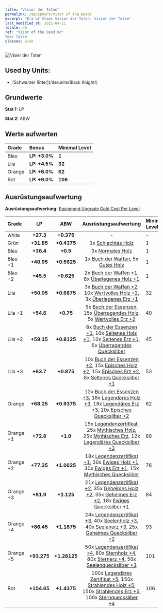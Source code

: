 ```yaml
---
title: "Visier der Toten"
permalink: /equipment/Visor of the Dead/
excerpt: "Era of Chaos Visier der Toten. Visier der Toten"
last_modified_at: 2021-04-21
locale: de
ref: "Visor of the Dead.md"
toc: false
classes: wide
---
```


  ![Visier der Toten](/images/e/e_3062.png)

## Used by Units:

* [Schwarzer Ritter](/de/units/Black Knight/) 


## Grundwerte
 **Stat 1:** LP

 **Stat 2:** ABW

## Werte aufwerten

  |     Grade    |   Bonus | Minimal Level | 
  |:-------------|:--------|:--------------| 
  | Blau | **LP: +3.0%** | **1** | 
  | Lila | **LP: +4.5%** | **32** | 
  | Orange | **LP: +6.0%** | **62** | 
  | Rot | **LP: +9.0%** | **106** | 


## Ausrüstungsaufwertung
 **Ausrüstungsaufwertung:** [Equipment Upgrade Gold Cost Per Level](/equipment/EquipmentUpgradeCostPerLevel/) 

  |          Grade      | LP | ABW | Ausrüstungsaufwertung | Minimal Level |
  |:--------------------|:---------:|:---------:|:----------------:|:--------------|
  | white | **+27.3** | **+0.375** | - | - |
  | Grün | **+31.85** | **+0.4375** | 1x [Schlechtes Holz](/de/Items/mat_1/) | 1 |
  | Blau | **+36.4** | **+0.5** | 3x [Normales Holz](/de/Items/mat_7/) | 1 |
  | Blau +1 | **+40.95** | **+0.5625** | 1x [Buch der Waffen](/de/Items/mat_18/), 5x [Gutes Holz](/de/Items/mat_13/) | 1 |
  | Blau +2 | **+45.5** | **+0.625** | 2x [Buch der Waffen +1](/de/Items/mat_25/), 8x [Überlegenes Holz +1](/de/Items/mat_20/) | 1 |
  | Lila | **+50.05** | **+0.6875** | 3x [Buch der Waffen +2](/de/Items/mat_32/), 10x [Wertvolles Holz +2](/de/Items/mat_27/), 3x [Überlegenes Erz +1](/de/Items/mat_19/) | 32 |
  | Lila +1 | **+54.6** | **+0.75** | 5x [Buch der Essenzen](/de/Items/mat_39/), 15x [Überragendes Holz](/de/Items/mat_34/), 5x [Wertvolles Erz +2](/de/Items/mat_26/) | 40 |
  | Lila +2 | **+59.15** | **+0.8125** | 8x [Buch der Essenzen +1](/de/Items/mat_46/), 10x [Seltenes Holz +1](/de/Items/mat_41/), 10x [Seltenes Erz +1](/de/Items/mat_40/), 5x [Überragendes Quecksilber](/de/Items/mat_35/) | 45 |
  | Lila +3 | **+63.7** | **+0.875** | 10x [Buch der Essenzen +2](/de/Items/mat_53/), 15x [Episches Holz +2](/de/Items/mat_48/), 15x [Episches Erz +2](/de/Items/mat_47/), 8x [Seltenes Quecksilber +1](/de/Items/mat_42/) | 53 |
  | Orange | **+68.25** | **+0.9375** | 12x [Buch der Essenzen +3](/de/Items/mat_60/), 18x [Legendäres Holz +3](/de/Items/mat_55/), 18x [Legendäres Erz +3](/de/Items/mat_54/), 10x [Episches Quecksilber +2](/de/Items/mat_49/) | 62 |
  | Orange +1 | **+72.8** | **+1.0** | 15x [Legendenzertifikat](/de/Items/mat_67/), 25x [Mythisches Holz](/de/Items/mat_62/), 25x [Mythisches Erz](/de/Items/mat_61/), 12x [Legendäres Quecksilber +3](/de/Items/mat_56/) | 68 |
  | Orange +2 | **+77.35** | **+1.0625** | 18x [Legendenzertifikat +1](/de/Items/mat_74/), 30x [Ewiges Holz +1](/de/Items/mat_69/), 30x [Ewiges Erz +1](/de/Items/mat_68/), 15x [Mythisches Quecksilber](/de/Items/mat_63/) | 76 |
  | Orange +3 | **+81.9** | **+1.125** | 21x [Legendenzertifikat +2](/de/Items/mat_81/), 35x [Geheimes Holz +2](/de/Items/mat_76/), 35x [Geheimes Erz +2](/de/Items/mat_75/), 18x [Ewiges Quecksilber +1](/de/Items/mat_70/) | 84 |
  | Orange +4 | **+86.45** | **+1.1875** | 24x [Legendenzertifikat +3](/de/Items/mat_88/), 40x [Seelenholz +3](/de/Items/mat_83/), 40x [Seelenerz +3](/de/Items/mat_82/), 25x [Geheimes Quecksilber +2](/de/Items/mat_77/) | 93 |
  | Orange +5 | **+93.275** | **+1.28125** | 50x [Legendenzertifikat +4](/de/Items/mat_95/), 80x [Sternholz +4](/de/Items/mat_90/), 80x [Sternerz +4](/de/Items/mat_89/), 50x [Seelenquecksilber +3](/de/Items/mat_84/) | 101 |
  | Rot | **+104.65** | **+1.4375** | 100x [Legendäres Zertifikat +5](/de/Items/mat_102/), 150x [Strahlendes Holz +5](/de/Items/mat_97/), 150x [Strahlendes Erz +5](/de/Items/mat_96/), 100x [Sternquecksilber +4](/de/Items/mat_91/) | 106 |


